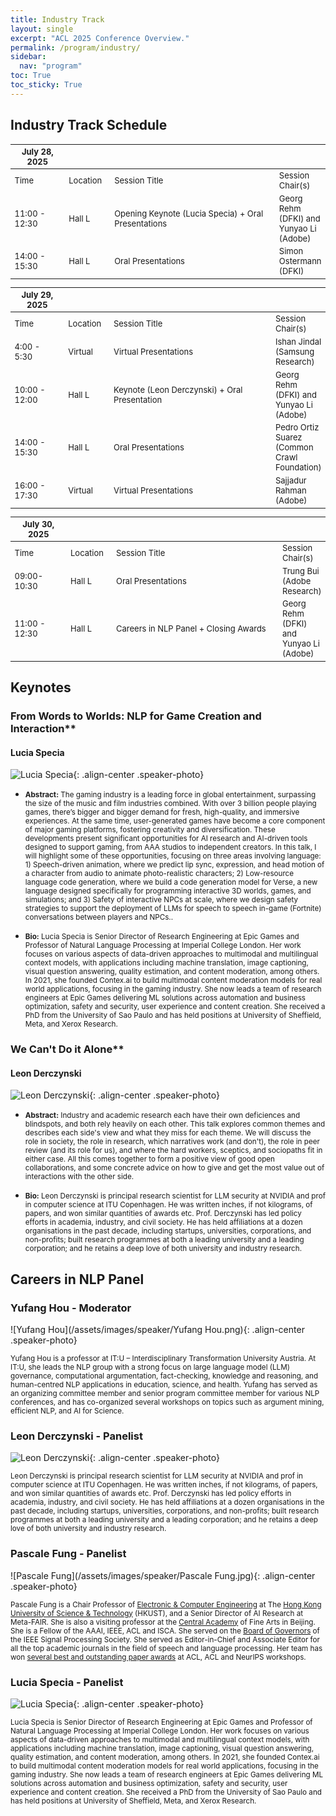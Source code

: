 ```yaml
---
title: Industry Track
layout: single
excerpt: "ACL 2025 Conference Overview."
permalink: /program/industry/
sidebar:
  nav: "program"
toc: True
toc_sticky: True
---
```


## Industry Track Schedule 

<style>
.speaker-photo { width: 200px; height: 200px; object-fit: contain; }
table {
    width: 100%;
    font-size: small;
}
table th:first-of-type {
    width: 20%;
}
table th:nth-of-type(2) {
    width: 15%;
}
table th:nth-of-type(3) {
    width: 65%;
}
</style>

| <span>July 28, 2025</span> | | | | 
| -- | -- | -- | -- |
| Time | Location | Session Title | Session Chair(s)|
| 11:00 - 12:30 | Hall L | Opening Keynote (Lucia Specia) + Oral Presentations | Georg Rehm (DFKI) and Yunyao Li (Adobe)|
| 14:00 - 15:30 | Hall L | Oral Presentations |Simon Ostermann (DFKI) |

| <span>July 29, 2025</span> | | | |
| -- | -- | -- | -- |
| Time | Location | Session Title |Session Chair(s)|
| 4:00 - 5:30   | Virtual | Virtual Presentations | Ishan Jindal (Samsung Research) |
| 10:00 - 12:00 | Hall L | Keynote (Leon Derczynski) + Oral Presentation   | Georg Rehm (DFKI) and Yunyao Li (Adobe)|
| 14:00 - 15:30 | Hall L | Oral Presentations |Pedro Ortiz Suarez (Common Crawl Foundation)  |
| 16:00 - 17:30 | Virtual | Virtual Presentations | Sajjadur Rahman (Adobe) |

| <span>July 30, 2025</span> | | | | 
| -- | -- | -- | -- |
| Time | Location | Session Title | Session Chair(s)|
| 09:00-10:30 | Hall L | Oral Presentations |Trung Bui (Adobe Research)  |
| 11:00 - 12:30 | Hall L | Careers in NLP Panel + Closing Awards | Georg Rehm (DFKI) and Yunyao Li (Adobe)|


## Keynotes

### From Words to Worlds: NLP for Game Creation and Interaction**
#### Lucia Specia

![Lucia Specia](/assets/images/speaker/Lucia_Specia.jpg){: .align-center .speaker-photo}

* <small>**Abstract:** The gaming industry is a leading force in global entertainment, surpassing the size of the
music and film industries combined. With over 3 billion people playing games, there’s bigger and bigger demand for fresh, high-quality, and immersive experiences. At the same time, user-generated games have become a core component of major gaming platforms, fostering creativity and diversification. These developments present significant opportunities for AI research and AI-driven tools designed to support gaming, from AAA studios to independent creators. In this talk, I will highlight some of these opportunities, focusing on three areas involving language: 1) Speech-driven animation, where we predict lip sync, expression, and head motion of a character from audio to animate photo-realistic characters; 2) Low-resource language code generation, where we build a code generation model for Verse, a new language designed specifically for programming interactive 3D worlds, games, and simulations; and 3) Safety of interactive NPCs at scale, where we design safety strategies to support the deployment of LLMs for speech to speech in-game (Fortnite) conversations between players and NPCs..</small>

* <small>**Bio:**  Lucia Specia is Senior Director of Research Engineering at Epic Games and Professor of Natural
Language Processing at Imperial College London. Her work focuses on various aspects of data-driven approaches to multimodal and multilingual context models, with applications including machine translation, image captioning, visual question answering, quality estimation, and content moderation, among others. In 2021, she founded Contex.ai to build multimodal content moderation models for real world
applications, focusing in the gaming industry. She now leads a team of research engineers at Epic Games delivering ML solutions across automation and business optimization, safety and security, user experience and content creation. She received a PhD from the University of Sao Paulo and has held positions at University of Sheffield, Meta, and Xerox Research.</small>


### We Can't Do it Alone**
#### Leon Derczynski

![Leon Derczynski](/assets/images/speaker/Leon_Derczynski.jpg){: .align-center .speaker-photo}

* <small>**Abstract:** Industry and academic research each have their own deficiences and blindspots, and both rely heavily on each other. This talk explores common themes and describes each side's view and what they miss for each theme. We will discuss the role in society, the role in research, which narratives work (and don't), the role in peer review (and its role for us), and where the hard workers, sceptics, and sociopaths fit in either case. All this comes together to form a positive view of good open collaborations, and some concrete advice on how to give and get the most value out of interactions with the other side.</small>

* <small>**Bio:** Leon Derczynski is principal research scientist for LLM security at NVIDIA and prof in computer science at ITU Copenhagen. He was written inches, if not kilograms, of papers, and won similar quantities of awards etc. Prof. Derczynski has led policy efforts in academia, industry, and civil society. He has held affiliations at a dozen organisations in the past decade, including startups, universities, corporations, and non-profits; built research programmes at both a leading university and a leading corporation; and he retains a deep love of both university and industry research.
 </small>

## Careers in NLP Panel

### Yufang Hou - Moderator

![Yufang Hou](/assets/images/speaker/Yufang Hou.png){: .align-center .speaker-photo}
  
<small>Yufang Hou is a professor at IT:U – Interdisciplinary Transformation University Austria. At IT:U, she leads the NLP group with a strong focus on large language model (LLM) governance, computational argumentation, fact-checking, knowledge and reasoning, and human-centred NLP applications in education, science, and health. Yufang has served as an organizing committee member and senior program committee member for various NLP conferences, and has co-organized several workshops on topics such as argument mining, efficient NLP, and AI for Science.</small>

### Leon Derczynski - Panelist

![Leon Derczynski](/assets/images/speaker/Leon_Derczynski.jpg){: .align-center .speaker-photo}

<small>Leon Derczynski is principal research scientist for LLM security at NVIDIA and prof in computer science at ITU Copenhagen. He was written inches, if not kilograms, of papers, and won similar quantities of awards etc. Prof. Derczynski has led policy efforts in academia, industry, and civil society. He has held affiliations at a dozen organisations in the past decade, including startups, universities, corporations, and non-profits; built research programmes at both a leading university and a leading corporation; and he retains a deep love of both university and industry research.
 </small>


### Pascale Fung - Panelist

![Pascale Fung](/assets/images/speaker/Pascale Fung.jpg){: .align-center .speaker-photo}

<small>Pascale Fung is a Chair Professor of [Electronic & Computer Engineering](https://urldefense.com/v3/__http://www.ece.ust.hk/__;!!Bt8RZUm9aw!8i8SjPfKs3pDRVKGwhUnRLjbwTUuRFFjsMxmCF7WpXj5idtOaYTwdFlc2-Jg7nk9bkWKUdJUPCm-NhYaPY9Ce9EE$) at The [Hong Kong University of Science & Technology](https://urldefense.com/v3/__http://www.ust.hk/__;!!Bt8RZUm9aw!8i8SjPfKs3pDRVKGwhUnRLjbwTUuRFFjsMxmCF7WpXj5idtOaYTwdFlc2-Jg7nk9bkWKUdJUPCm-NhYaPUir1JaU$) (HKUST), and a Senior Director of AI Research at Meta-FAIR. She is also a visiting professor at the [Central Academy](https://urldefense.com/v3/__http://www.cafa.edu.cn/en/__;!!Bt8RZUm9aw!8i8SjPfKs3pDRVKGwhUnRLjbwTUuRFFjsMxmCF7WpXj5idtOaYTwdFlc2-Jg7nk9bkWKUdJUPCm-NhYaPQCvaSRk$) of Fine Arts in Beijing. She is a Fellow of the AAAI, IEEE, ACL and ISCA. She served on the [Board of Governors](https://urldefense.com/v3/__https://signalprocessingsociety.org/our-story/board-governors__;!!Bt8RZUm9aw!8i8SjPfKs3pDRVKGwhUnRLjbwTUuRFFjsMxmCF7WpXj5idtOaYTwdFlc2-Jg7nk9bkWKUdJUPCm-NhYaPb4LivZH$) of the IEEE Signal Processing Society. She served as Editor-in-Chief and Associate Editor for all the top academic journals in the field of speech and language processing. Her team has won [several best and outstanding paper awards](https://urldefense.com/v3/__http://pascale.home.ece.ust.hk/__;!!Bt8RZUm9aw!8i8SjPfKs3pDRVKGwhUnRLjbwTUuRFFjsMxmCF7WpXj5idtOaYTwdFlc2-Jg7nk9bkWKUdJUPCm-NhYaPbGe1MoK$) at ACL, ACL and NeurIPS workshops. </small>

### Lucia Specia - Panelist

![Lucia Specia](/assets/images/speaker/Lucia_Specia.jpg){: .align-center .speaker-photo}

<small> Lucia Specia is Senior Director of Research Engineering at Epic Games and Professor of Natural
Language Processing at Imperial College London. Her work focuses on various aspects of data-driven approaches to multimodal and multilingual context models, with applications including machine translation, image captioning, visual question answering, quality estimation, and content moderation, among others. In 2021, she founded Contex.ai to build multimodal content moderation models for real world
applications, focusing in the gaming industry. She now leads a team of research engineers at Epic Games delivering ML solutions across automation and business optimization, safety and security, user experience and content creation. She received a PhD from the University of Sao Paulo and has held positions at University of Sheffield, Meta, and Xerox Research.</small>
